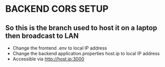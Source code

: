 # BACKEND CORS SETUP
## So this is the branch used to host it on a laptop then broadcast to LAN
- Change the frontend .env to local IP address  
- Change the backend application.properties host.ip to local IP address
- Accessible via http://host.ip:3000